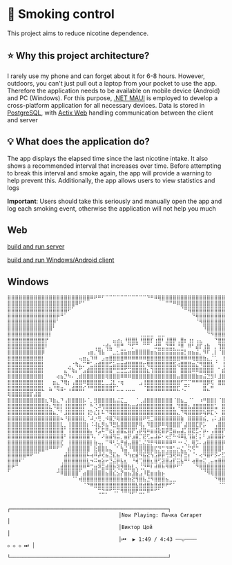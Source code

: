 
# 🚬 Smoking control

This project aims to reduce nicotine dependence.

## ⭐ Why this project architecture?

I rarely use my phone and can forget about it for 6-8 hours. However, outdoors, you can't just pull out a laptop from your pocket to use the app.<br>
Therefore the application needs to be available on mobile device (Android) and PC (Windows). For this purpose, [.NET MAUI](https://dotnet.microsoft.com/en-us/apps/maui) is employed to develop a cross-platform application for all necessary devices. Data is stored in [PostgreSQL](https://www.postgresql.org/), with [Actix Web](https://actix.rs/) handling communication between the client and server

## 💡 What does the application do?

The app displays the elapsed time since the last nicotine intake. It also shows a recommended interval that increases over time. Before attempting to break this interval and smoke again, the app will provide a warning to help prevent this. Additionally, the app allows users to view statistics and logs

**Important**: Users should take this seriously and manually open the app and log each smoking event, otherwise the application will not help you much

## Web

[build and run server](./guide-linux.md)

[build and run Windows/Android client](./guide-win_android.md)

## Windows


```
⣿⣿⣿⣿⣿⣿⣿⣿⣿⣿⣿⣿⣿⣿⣿⣿⣿⣿⣿⣿⣿⣿⠿⠟⠛⠋⠉⠉⠉⠉⠉⠉⠉⠉⠉⠉⠉⠙⠛⠿⢿⣿⣿⣿⣿⣿⣿⣿⣿⣿⣿⣿⣿⣿⣿⣿⣿⣿⣿⣿⣿⣿⣿⣿
⣿⣿⣿⣿⣿⣿⣿⣿⣿⣿⣿⣿⣿⣿⣿⣿⣿⣿⠿⠋⠁⠀⠀⠀⠀⠀⠀⠀⠀⠀⠀⠀⠀⠀⠀⠀⠀⠀⠀⠀⠀⠀⠉⠉⠛⠿⣿⣿⣿⣿⣿⣿⣿⣿⣿⣿⣿⣿⣿⣿⣿⣿⣿⣿⣿⣿⣿
⣿⣿⣿⣿⣿⣿⣿⣿⣿⣿⣿⣿⣿⣿⣿⣿⠟⠁⠀⠀⠀⠀⠀⠀⠀⠀⠀⠀⠀⠀⠀⠀⠀⠀⠀⠀⠀⠀⠀⠀⠀⠀⠀⠀⠀⠀⠈⠛⢿⣿⣿⣿⣿⣿⣿⣿⣿⣿⣿⣿⣿⣿⣿⣿⣿⣿⣿⣿
⣿⣿⣿⣿⣿⣿⣿⣿⣿⣿⣿⣿⣿⡿⠛⠁⠀⠀⠀⠀⠀⠀⠀⠀⠀⠀⠀⠀⠀⠀⠀⠀⠀⠀⠀⠀⠀⠀⠀⠀⠀⠀⠀⠀⠀⠀⠀⠀⠀⠙⢿⣿⣿⣿⣿⣿⣿⣿⣿⣿⣿⣿⣿⣿⣿⣿⣿⣿⣿
⣿⣿⣿⣿⣿⣿⣿⣿⣿⣿⣿⣿⡿⠁⠀⠀⠀⠀⠀⠀⠀⠀⠀⠀⠀⠀⠀⠀⠀⠀⠀⠀⠀⠀⠀⠀⠀⠀⠀⠀⠀⠀⠀⠀⠀⠀⠀⠀⠀⠀⠈⠻⣿⣿⣿⣿⣿⣿⣿⣿⣿⣿⣿⣿⣿⣿⣿⣿⣿⣿
⣿⣿⣿⣿⣿⣿⣿⣿⣿⣿⣿⣿⠃⠀⠀⠀⠀⠀⠀⠀⠀⠀⠀⠀⠀⠀⠀⠀⠀⠀⠀⠀⠀⠀⠀⠀⠀⠀⠀⠀⠀⠀⠀⠀⠀⠀⠀⠀⠀⠀⠀⠀⠹⣿⣿⣿⣿⣿⣿⣿⣿⣿⣿⣿⣿⣿⣿⣿⣿⣿⣿
⣿⣿⣿⣿⣿⣿⣿⣿⣿⣿⣿⡇⠀⠀⠀⠀⠀⠀⠀⠀⠀⠀⠀⠀⠀⠀⠀⠀⠀⠀⠀⠀⠀⠀⠀⢀⣀⣀⣀⠀⣀⣀⠀⠀⠀⠀⠀⠀⠀⠀⠀⠀⠀⠙⠻⣿⣿⣿⣿⣿⣿⣿⣿⣿⣿⣿⣿⣿⣿⣿
⣿⣿⣿⣿⣿⣿⣿⣿⣿⣿⡟⠀⠀⠀⠀⠀⠀⠀⠀⠀⠀⠀⠀⠀⠀⠀⠀⠀⣤⣴⡄⠸⣿⣿⣇⠸⣿⣿⡏⢰⣿⠇⣸⣿⡿⢀⣿⡆⢰⡆⢠⣄⠀⠀⠀⠙⣿⣿⣿⣿⣿⣿⣿⣿⣿⣿⣿⣿
⣿⣿⣿⣿⣿⣿⣿⣿⣿⣿⠇⠀⠀⠀⠀⠀⠀⠀⠀⠀⠀⠀⠀⢀⣀⠐⢾⣆⠘⠿⠛⠀⠙⡋⠉⠀⠉⠉⠀⣚⣛⣀⣙⣛⡃⠘⠿⠀⠿⠃⣼⡏⢰⣷⠀⡀⢹⣿⣿⣿⣿⣿⣿⣿⣿⣿⣿
⣿⣿⣿⣿⣿⣿⣿⣿⣿⡿⠀⠀⠀⠀⠀⠀⠀⠀⠀⠀⠀⢠⣶⡈⢻⣧⠈⠉⣀⣂⣭⣥⣶⣶⣿⣿⣿⣿⣶⣦⣭⣭⣭⣭⣭⣭⣭⡃⣶⣦⣬⡀⠻⠏⢀⡇⠈⣿⣿⣿⣿⣿⣿⣿⣿⣿
⣿⣿⣿⣿⣿⣿⣿⣿⣿⡇⠀⠀⠀⠀⠀⠀⠀⠀⠀⢤⣶⣄⠹⠿⠀⣠⣶⣿⣿⣿⣿⠿⠿⠿⠿⠿⠿⣿⣿⣿⣿⣿⣿⣿⣿⣿⠿⠿⠿⢿⣿⣿⣷⣄⡈⢁⠀⢸⣿⣿⣿⣿⣿⣿⣿⣿
⣿⣿⣿⣿⣿⣿⣿⣿⣿⡇⠀⠀⠀⠀⠀⠀⢀⠐⢷⣄⡉⠛⣁⣴⣾⣿⣿⣋⣥⣶⣶⣾⣿⣿⣿⣿⡖⢿⣿⣿⣿⣿⣿⣿⣯⢴⣿⣿⣿⣶⣌⠻⣿⣿⣧⠈⠀⢸⣿⣿⣿⣿⣿⣿⣿
⣿⣿⣿⣿⣿⣿⣿⣿⣿⡇⠀⠀⠀⠀⠀⣄⠙⢷⡄⠋⣠⣾⣿⣿⣿⣿⣿⣿⠛⣛⣛⣋⣩⣿⣿⣿⣿⣆⢹⣿⣿⣿⣿⣿⣿⠀⣿⣿⣿⠿⠿⣿⣿⣿⣿⠀⠁⣾⣿⣿⣿⣿⣿⣿⣿
⣿⣿⣿⣿⣿⣿⣿⣿⣿⡇⠀⠀⠀⢴⣦⡙⠳⠄⢀⣾⣿⣿⣿⣿⣿⣿⢿⣿⣿⣿⠿⠿⠿⣿⣿⣿⣿⣿⣿⣿⣿⣿⣿⣿⣿⣤⣿⣿⣿⣿⣷⣶⣬⣙⣻⠇⣸⣿⣿⣿⣿⣿⣿⣿⣿
⣿⣿⣿⣿⣿⣿⣿⣿⣿⡇⠀⠀⣶⣄⠙⢿⡆⢠⣿⣿⠿⣿⣿⣿⣿⣃⣀⣨⣇⠐⢶⠀⠀⠀⠀⣠⢸⣿⣿⣿⣿⣿⣿⣿⣿⣿⠋⣉⡉⠛⠛⠛⣿⡿⢯⠀⣿⣿⣿⣿⣿⣿⣿⢿⣿
⣿⣿⣿⣿⣿⣿⣿⣿⣿⣇⠀⣦⠘⢿⣶⠄⢠⣾⣿⣿⡎⠘⠛⣿⣿⣿⣿⣿⡏⣁⣀⢀⣀⣀⠀⠀⠈⣿⣿⣿⣿⣿⣿⣿⣿⣏⠠⡉⠁⠀⠀⠀⣿⣄⠛ ⢿⣿⣿⣿⣿⣿⡏⣼⣿
⣿⣿⣿⣿⣿⣿⣿⣿⣿⣿⣆⠹⣷⣄⠙⢠⣿⣿⣿⣿⡧⠈⡀⣻⣿⣿⣿⣿⣧⣬⣍⣀⠀⠀⠈⢀⣼⣿⣿⣿⣿⣿⣿⣿⠈⣿⣦⣀⠈⠁⠀⠰⠛⣿⣿⡇⠈⣿⣿⣿⣿⣿⠇⣾⣿
⣿⣿⣿⣿⣿⣿⣿⣿⣿⣿⣿⣆⠹⣿⡇⢸⣿⣿⣿⣿⡏⠀⠓⢌⠼⢻⣿⣿⣿⣿⣿⣿⣷⣶⣾⣿⣿⣿⣿⣿⣿⣿⣿⣿⡄⠹⣿⣿⣦⣼⣿⣿⣿⣿⣿⣥⠀⣿⣿⣿⣿⠟⠁⣰⣿
⣿⣿⣿⣿⣿⣿⣿⣿⣿⣿⣿⣿⣦⡈⠃⣸⣿⣿⣿⣿⡇⢸⡓⣎⡇⠧⠙⢿⣿⣿⣿⣿⣿⣿⣿⣿⣿⣿⣿⣿⣿⣿⣿⣿⣿⣄⠙⢿⣿⣿⣿⡿⢷⡿⣏⠢⠀⣿⣿⡏⠌⣴⣿⣿⣿
⣿⣿⣿⣿⣿⣿⣿⣿⣿⣿⣿⣿⣿⣿⠦⠘⣿⣿⣿⣿⣇⠈⠼⡐⢛⢀⠺⣿⡙⢿⣿⣿⣿⣿⣿⣿⠟⢛⣉⣿⣿⣿⣿⣿⣿⣿⣷⠀⣿⣿⣿⣿⣮⡀⢠⠅⣰⣿⣿⠘⣼⣿⣿⣿⣿
⣿⣿⣿⣿⣿⣿⣿⣿⣿⣿⣿⣿⣿⣿⣇⡀⢸⣿⣿⣿⣿⡆⠨⢼⣆⡻⣦⠹⣛⣧⣿⣿⣿⣿⡟⢿⡄⠹⣿⣿⡿⠿⢿⣿⣿⣿⠁⣼⣿⣿⣏⡟⡥⠀⠀⢠⣿⣿⡆⢿⣿⣿⣿⣿⣿
⣿⣿⣿⣿⣿⣿⣿⣿⣿⣿⣿⣿⣿⣿⣿⠁⢸⣿⣿⣿⣿⣷⡄⠸⣡⠯⠛⣖⡆⣽⣿⣍⣿⡟⢡⡾⢿⠶⣶⣾⣗⣿⡿⣛⣶⣤⣼⡁⣿⣟⣋⠌⡶⠄⢠⣿⣿⡟⠈⣿⣿⣿⣿⣿⣿
⣿⣿⣿⣿⣿⣿⣿⣿⣿⣿⣿⣿⣿⣿⣿⠃⢸⣿⣿⣿⣿⣿⠹⡄⠁⠜⣷⣾⢻⣭⡀⣶⡟⣰⣿⡉⣟⢋⣤⣼⡮⠂⢖⡋⠓⠺⠿⣇⢹⣷⡃⡅⠃⣰⣿⣿⣿⡗⢀⢸⣿⣿⣿⣿⣿
⣿⣿⣿⣿⣿⣿⣿⣿⣿⣿⣿⣿⣿⣿⣏⠀⢸⣿⣿⣿⣿⣿⡇⣷⢤⡄⠉⠻⢃⢥⡛⣾⣤⣿⣿⣁⣌⣙⡛⠻⠿⠿⠿⠿⠛⠐⠂⢌⡀⢿⡩⠄⣴⣿⣿⣿⣿⡿⢸⠘⣿⣿⣿⣿⣿
⣿⣿⣿⣿⣿⣿⣿⣿⣿⣿⠿⠛⠛⠋⠁⠀⣾⣿⣿⣿⣿⣿⠀⣗⣿⣿⣧⣄⠀⠁⢳⣬⠘⢻⣿⣿⢿⣿⣿⣏⡙⣉⢙⣛⣁⡒⣌⡀⢍⠫⠉⠀⣿⣿⣿⣿⣿⠇⠜⢠⣿⣿⣿⣿⣿⣿
⣿⣿⣿⣿⣿⠿⠟⠉⠁⠀⠀⠀⠀⠀⠀⣼⣿⣿⣿⣿⣿⠧⢴⠿⡼⢞⣦⣙⣏⣦⠀⠻⢳⣖⣾⠻⣯⣝⢳⣩⡿⡿⢛⣻⢟⠿⡏⣛⡆⠈⠂⢔⠻⣿⠟⡫⠔⣋⣴⣿⣿⣿⣿⣿⣿⣿
⣿⣿⣿⠏⠁⠀⠀⠀⠀⠀⠀⠀⠀⠀⢀⣿⣿⣿⣿⣿⣿⣇⠲⠭⢶⣵⠖⣙⣬⡿⣧⣆⠀⠘⢾⢉⣿⣿⣆⣿⢋⣽⣿⣴⡏⣭⣧⠛⠃⢴⣿⣶⣍⢀⣤⣶⣿⣿⣿⣿⣿⣿⣿⣿⣿⣿
⣿⠟⠉⠀⠀⠀⠀⠀⠀⠀⠀⠀⠀⢀⣾⣿⣿⣿⣿⣿⠿⠛⢉⣶⠽⣭⣾⣿⡷⢽⡻⣿⣷⣇⢄⢈⡙⠛⠇⠾⠿⠷⠻⠿⠟⠋⠁⠀⠀⠀⠙⢿⣿⣿⣿⣿⣿⣿⣿⣿⣿⣿⣿⣿⣿⣿⣿
⠁⠀⠀⠀⠀⠀⠀⠀⠀⠀⠀⠀⠀⠚⠿⣿⣿⣿⣿⠁⣴⣿⣿⣿⣿⣿⣦⣿⣎⣢⡝⣶⣦⣹⣮⣠⠸⣟⣶⣶⣷⡦⠀⠀⠀⠀⠀⠀⠀⠀⠀⠀⠈⠻⢿⣿⣿⣿⣿⣿⣿⣿⣿⣿⣿⣿⣿⣿
⠀⠀⠀⠀⠀⠀⠀⠀⠀⠀⠀⠀⠀⠀⠀⠀⠀⠈⠁⢾⣿⣿⣿⣿⣿⣿⣿⣿⣿⣿⣷⣿⣷⣝⢻⣿⣧⣘⠻⣿⣿⣿⣦⣀⣀⠀⠀⠀⠀⠀⠀⠀⠀⠀⠀⠙⢿⣿⣿⣿⣿⣿⣿⣿⣿⣿⣿⣿⣿
⠀⠀⠀⠀⠀⠀⠀⠀⠀⠀⠀⠀⠀⠀⠀⠀⠀⠀⠀⠀⠈⠙⠿⣿⣿⣿⣿⣿⣿⣿⣿⣿⣿⣿⣧⣿⣾⣿⣷⣿⣾⡿⠟⠋⠁⠀⠀⠀⠀⠀⠀⠀⠀⠀⠀⠀⠈⠉⠉⠉⠙⠛⠿⣿⣿⣿⣿⣿⣿⣿
⠀⠀⠀⠀⠀⠀⠀⠀⠀⠀⠀⠀⠀⠀⠀⠀⠀⠀⠀⠀⠀⠀⠀⠀⢉⣙⡛⠋⠩⠍⠻⠿⢿⡿⠟⣛⡛⠿⠛⠋⠁⠀⠀⠀⠀⠀⠀⠀⠀⠀⠀⠀⠀⠀⠀⠀⠀⠀⠀⠀⠀⠀⠀⠀⠉

                                    ┌───────────────────────────────────────────────────┐
                                    │Now Playing: Пачка Сигарет                         │
                                    │Виктор Цой                                         │
                                    │⏮  ▶ 1:49 / 4:43 ──⚬────                  ⚬ ⚬ ⚬ ⏭ │
                                    └───────────────────────────────────────────────────┘ 
```